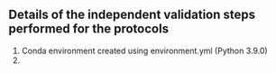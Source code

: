 ## Details of the independent validation steps performed for the protocols

1. Conda environment created using environment.yml (Python 3.9.0)
2. 